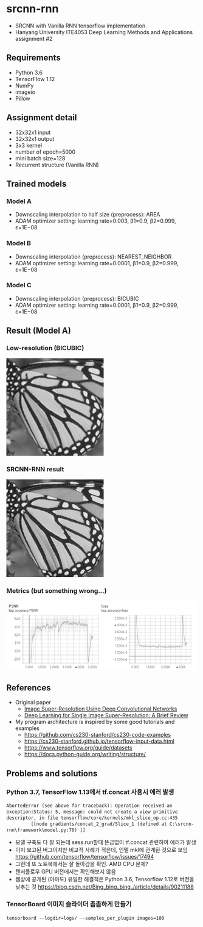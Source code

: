# srcnn-rnn
* SRCNN with Vanilla RNN tensorflow implementation
* Hanyang University ITE4053 Deep Learning Methods and Applications assignment #2

## Requirements
* Python 3.6
* TensorFlow 1.12
* NumPy
* imageio
* Pillow

## Assignment detail
* 32x32x1 input
* 32x32x1 output
* 3x3 kernel
* number of epoch=5000
* mini batch size=128
* Recurrent structure (Vanilla RNN)

## Trained models
### Model A
* Downscaling interpolation to half size (preprocess): AREA
* ADAM optimizer setting: learning rate=0.003, β1=0.9, β2=0.999, ε=1E−08

### Model B
* Downscaling interpolation (preprocess): NEAREST_NEIGHBOR
* ADAM optimizer setting: learning rate=0.0001, β1=0.9, β2=0.999, ε=1E−08

### Model C
* Downscaling interpolation (preprocess): BICUBIC
* ADAM optimizer setting: learning rate=0.0001, β1=0.9, β2=0.999, ε=1E−08

## Result (Model A)
### Low-resolution (BICUBIC)
![BICUBIC](./output/model_a/003_HR_lr.png)

### SRCNN-RNN result
![SRCNN-RNN result](./output/model_a/003_HR_sr.png)

### Metrics (but something wrong...)
![metric](./metric.png)

## References
* Original paper
    * [Image Super-Resolution Using Deep Convolutional Networks](https://arxiv.org/abs/1501.00092)
    * [Deep Learning for Single Image Super-Resolution: A Brief Review](https://arxiv.org/abs/1808.03344)
* My program architecture is inspired by some good tutorials and examples
    * https://github.com/cs230-stanford/cs230-code-examples
    * https://cs230-stanford.github.io/tensorflow-input-data.html
    * https://www.tensorflow.org/guide/datasets
    * https://docs.python-guide.org/writing/structure/

## Problems and solutions
### Python 3.7, TensorFlow 1.13에서 tf.concat 사용시 에러 발생
```
AbortedError (see above for traceback): Operation received an exception:Status: 5, message: could not create a view primitive descriptor, in file tensorflow/core/kernels/mkl_slice_op.cc:435
         [[node gradients/concat_2_grad/Slice_1 (defined at C:\srcnn-rnn\framework\model.py:70) ]]
```
* 모델 구축도 다 잘 되는데 sess.run할때 뜬금없이 tf.concat 관련하여 에러가 발생
* 이미 보고된 버그이지만 비교적 사례가 적은데, 인텔 mkl에 관계된 것으로 보임 https://github.com/tensorflow/tensorflow/issues/17494
* 그런데 또 노트북에서는 잘 돌아감을 확인. AMD CPU 문제?
* 텐서플로우 GPU 버전에서는 확인해보지 않음
* 웹상에 공개된 (아마도) 유일한 해결책은 Python 3.6, Tensorflow 1.12로 버전을 낮추는 것 https://blog.csdn.net/Bing_bing_bing_/article/details/90211188

### TensorBoard 이미지 슬라이더 촘촘하게 만들기
`tensorboard --logdir=logs/ --samples_per_plugin images=100`